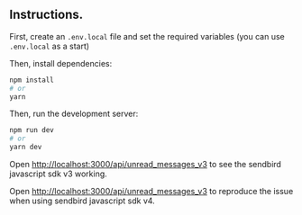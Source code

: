 ## Instructions.
First, create an `.env.local` file and set the required variables (you can use `.env.local` as a start)

Then, install dependencies:
```bash
npm install
# or
yarn
```
Then, run the development server:

```bash
npm run dev
# or
yarn dev
```

Open [http://localhost:3000/api/unread_messages_v3](http://localhost:3000/api/unread_messages_v3) to see the sendbird javascript sdk v3 working.

Open [http://localhost:3000/api/unread_messages_v3](http://localhost:3000/api/unread_messages_v3) to reproduce the issue when using sendbird javascript sdk v4.
